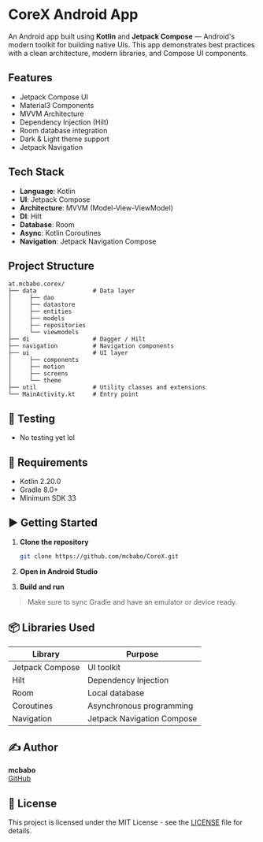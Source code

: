 # CoreX Android App

An Android app built using **Kotlin** and **Jetpack Compose** — Android's modern toolkit for
building native UIs. This app demonstrates best practices with a clean architecture, modern
libraries, and Compose UI components.

## Features

- Jetpack Compose UI
- Material3 Components
- MVVM Architecture
- Dependency Injection (Hilt)
- Room database integration
- Dark & Light theme support
- Jetpack Navigation

## Tech Stack

- **Language**: Kotlin
- **UI**: Jetpack Compose
- **Architecture**: MVVM (Model-View-ViewModel)
- **DI**: Hilt
- **Database**: Room
- **Async**: Kotlin Coroutines
- **Navigation**: Jetpack Navigation Compose

## Project Structure

```
at.mcbabo.corex/
├── data                # Data layer
│     ├── dao
│     ├── datastore
│     ├── entities
│     ├── models
│     ├── repositories
│     └── viewmodels
├── di                  # Dagger / Hilt
├── navigation          # Navigation components
├── ui                  # UI layer
│     ├── components
│     ├── motion
│     ├── screens
│     └── theme
├── util                # Utility classes and extensions
└── MainActivity.kt     # Entry point
```

## 🧪 Testing

- No testing yet lol

## 🧰 Requirements

- Kotlin 2.20.0
- Gradle 8.0+
- Minimum SDK 33

## ▶️ Getting Started

1. **Clone the repository**
    ```bash
    git clone https://github.com/mcbabo/CoreX.git
    ```

2. **Open in Android Studio**

3. **Build and run**

> Make sure to sync Gradle and have an emulator or device ready.

## 📦 Libraries Used

| Library         | Purpose                    |
|-----------------|----------------------------|
| Jetpack Compose | UI toolkit                 |
| Hilt            | Dependency Injection       |
| Room            | Local database             |
| Coroutines      | Asynchronous programming   |
| Navigation      | Jetpack Navigation Compose |

## ✍️ Author

**mcbabo**  
[GitHub](https://github.com/mcbabo)

## 📄 License

This project is licensed under the MIT License - see the [LICENSE](LICENSE) file for details.
